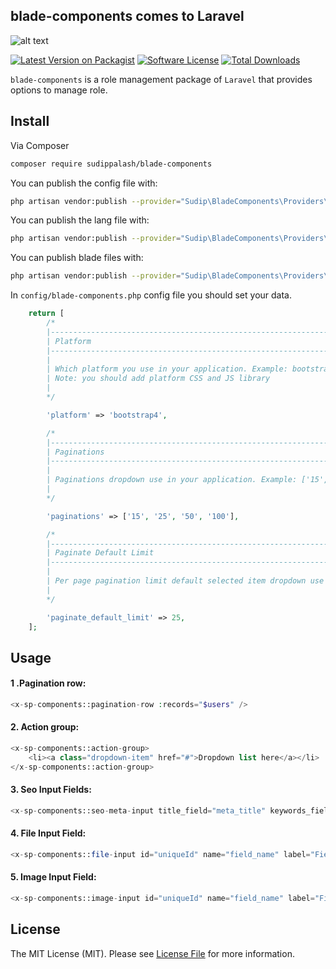 ## blade-components comes to Laravel

![alt text](https://github.com/sudippalash/blade-components/blob/master/img.jpg?raw=true)


[![Latest Version on Packagist][ico-version]][link-packagist]
[![Software License][ico-license]](LICENSE.md)
[![Total Downloads][ico-downloads]][link-downloads]


`blade-components` is a role management package of `Laravel` that provides options to manage role.


## Install

Via Composer

```bash
composer require sudippalash/blade-components
```

You can publish the config file with:

```bash
php artisan vendor:publish --provider="Sudip\BladeComponents\Providers\AppServiceProvider" --tag=config
```

You can publish the lang file with:

```bash
php artisan vendor:publish --provider="Sudip\BladeComponents\Providers\AppServiceProvider" --tag=lang
```

You can publish blade files with:

```bash
php artisan vendor:publish --provider="Sudip\BladeComponents\Providers\AppServiceProvider" --tag=views
```

In `config/blade-components.php` config file you should set your data.

```php
    return [
        /*
        |--------------------------------------------------------------------------
        | Platform
        |--------------------------------------------------------------------------
        |
        | Which platform you use in your application. Example: bootstrap3 or bootstrap4 or bootstrap5
        | Note: you should add platform CSS and JS library
        | 
        */

        'platform' => 'bootstrap4',

        /*
        |--------------------------------------------------------------------------
        | Paginations
        |--------------------------------------------------------------------------
        |
        | Paginations dropdown use in your application. Example: ['15', '25', '50', '100']
        | 
        */

        'paginations' => ['15', '25', '50', '100'],

        /*
        |--------------------------------------------------------------------------
        | Paginate Default Limit
        |--------------------------------------------------------------------------
        |
        | Per page pagination limit default selected item dropdown use in your application. Example: 15 / 25 / 50 / 100
        | 
        */

        'paginate_default_limit' => 25,
    ];
```

## Usage

#### 1 .Pagination row:
```php
<x-sp-components::pagination-row :records="$users" />
```

#### 2. Action group:
```php
<x-sp-components::action-group>
    <li><a class="dropdown-item" href="#">Dropdown list here</a></li>
</x-sp-components::action-group>
```

#### 3. Seo Input Fields:
```php
<x-sp-components::seo-meta-input title_field="meta_title" keywords_field="meta_keywords" description_field="meta_description" :data="$data" />
```

#### 4. File Input Field:
```php
<x-sp-components::file-input id="uniqueId" name="field_name" label="Field label" required="required" multiple="multiple" path="https://exapmle.com/image.png" />
```

#### 5. Image Input Field:
```php
<x-sp-components::image-input id="uniqueId" name="field_name" label="Field label" required="required" multiple="multiple" path="https://exapmle.com/image.png" />
```

## License

The MIT License (MIT). Please see [License File](LICENSE.md) for more information.

[ico-version]: https://img.shields.io/packagist/v/sudippalash/blade-components?style=flat-square
[ico-downloads]: https://img.shields.io/packagist/dt/sudippalash/blade-components?style=flat-square
[ico-license]: https://img.shields.io/github/license/sudippalash/blade-components?style=flat-square
[link-packagist]: https://packagist.org/packages/sudippalash/blade-components
[link-downloads]: https://packagist.org/packages/sudippalash/blade-components
[link-author]: https://github.com/sudippalash
